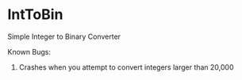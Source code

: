 # IntToBin
Simple Integer to Binary Converter


Known Bugs: 

1. Crashes when you attempt to convert integers larger than 20,000
